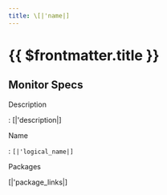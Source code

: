 ```yaml
---
title: \[|'name|]
---
```


# {{ $frontmatter.title }}

## Monitor Specs

Description

: [|'description|]

Name

: `[|'logical_name|]`

Packages

[|'package_links|]


<!--@include: /parts/_1.md-->


<!--@include: /parts/_2.md-->
